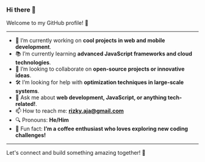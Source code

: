 ### Hi there 👋
Welcome to my GitHub profile! 🚀

---

- 🌱 I’m currently working on **cool projects in web and mobile development**.
- 📚 I’m currently learning **advanced JavaScript frameworks and cloud technologies**.
- 🤝 I’m looking to collaborate on **open-source projects or innovative ideas**.
- 🛠️ I’m looking for help with **optimization techniques in large-scale systems**.
- 💬 Ask me about **web development, JavaScript, or anything tech-related!**.
- 📫 How to reach me: **rizky.aja@gmail.com**
- 🔍 Pronouns: **He/Him**
- 🌟 Fun fact: **I’m a coffee enthusiast who loves exploring new coding challenges!**

---

Let's connect and build something amazing together! 🚀
